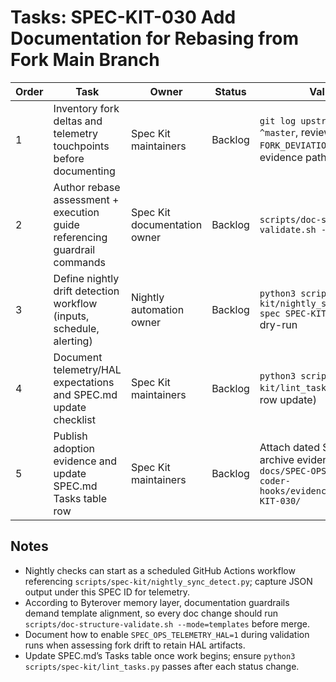 # Tasks: SPEC-KIT-030 Add Documentation for Rebasing from Fork Main Branch

| Order | Task | Owner | Status | Validation |
| --- | --- | --- | --- | --- |
| 1 | Inventory fork deltas and telemetry touchpoints before documenting | Spec Kit maintainers | Backlog | `git log upstream/master ^master`, review `FORK_DEVIATIONS.md`, capture evidence paths |
| 2 | Author rebase assessment + execution guide referencing guardrail commands | Spec Kit documentation owner | Backlog | `scripts/doc-structure-validate.sh --mode=templates` |
| 3 | Define nightly drift detection workflow (inputs, schedule, alerting) | Nightly automation owner | Backlog | `python3 scripts/spec-kit/nightly_sync_detect.py --spec SPEC-KIT-030 --pretty` dry-run |
| 4 | Document telemetry/HAL expectations and SPEC.md update checklist | Spec Kit maintainers | Backlog | `python3 scripts/spec-kit/lint_tasks.py` (post SPEC row update) |
| 5 | Publish adoption evidence and update SPEC.md Tasks table row | Spec Kit maintainers | Backlog | Attach dated SPEC.md note; archive evidence under `docs/SPEC-OPS-004-integrated-coder-hooks/evidence/commands/SPEC-KIT-030/` |

## Notes
- Nightly checks can start as a scheduled GitHub Actions workflow referencing `scripts/spec-kit/nightly_sync_detect.py`; capture JSON output under this SPEC ID for telemetry.
- According to Byterover memory layer, documentation guardrails demand template alignment, so every doc change should run `scripts/doc-structure-validate.sh --mode=templates` before merge.
- Document how to enable `SPEC_OPS_TELEMETRY_HAL=1` during validation runs when assessing fork drift to retain HAL artifacts.
- Update SPEC.md’s Tasks table once work begins; ensure `python3 scripts/spec-kit/lint_tasks.py` passes after each status change.

